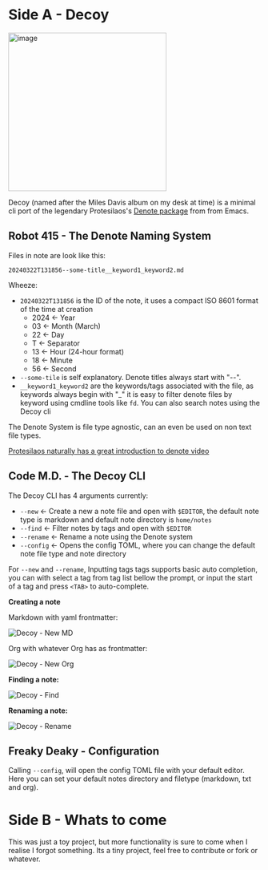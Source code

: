 # Side A - Decoy

<img width="316" height="316" alt="image" src="https://github.com/user-attachments/assets/878b0f60-6c7f-4f7a-8788-8e79bd355fed" />

Decoy (named after the Miles Davis album on my desk at time) is a minimal cli port of the legendary Protesilaos's [Denote package](https://protesilaos.com/emacs/denote) from from Emacs.

## Robot 415 - The Denote Naming System

Files in note are look like this:
```denote
20240322T131856--some-title__keyword1_keyword2.md
```

Wheeze:
- `20240322T131856` is the ID of the note, it uses a compact ISO 8601 format of the time at creation
    - 2024 <- Year
    - 03   <- Month (March)
    - 22   <- Day
    - T    <- Separator
    - 13   <- Hour (24-hour format)
    - 18   <- Minute
    - 56   <- Second
- `--some-tile` is self explanatory. Denote titles always start with "--".
- `__keyword1_keyword2` are the keywords/tags associated with the file, as keywords always begin with "_" it is easy to filter denote files by keyword using cmdline tools like `fd`. You can also search notes using the Decoy cli

The Denote System is file type agnostic, can an even be used on non text file types.

[Protesilaos naturally has a great introduction to denote video](https://youtu.be/mLzFJcLpDFI?si=2SBVVglRCdJYVuCP)

## Code M.D. - The Decoy CLI

The Decoy CLI has 4 arguments currently:
- `--new`    <- Create a new a note file and open with `$EDITOR`, the default note type is markdown and default note directory is `home/notes`
- `--find`   <- Filter notes by tags and open with `$EDITOR`
- `--rename` <- Rename a note using the Denote system
- `--config` <- Opens the config TOML, where you can change the default note file type and note directory

For `--new` and `--rename`, Inputting tags tags supports basic auto completion, you can with select a tag from tag list bellow the prompt, or input the start of a tag and press `<TAB>` to auto-complete.

**Creating a note**

Markdown with yaml frontmatter: 

![Decoy - New MD](https://github.com/user-attachments/assets/c1b14517-cd1b-4e53-95e1-34f57efcf400)

Org with whatever Org has as frontmatter:

![Decoy - New Org](https://github.com/user-attachments/assets/6ae1efbe-d980-48e4-831f-537a0a0bb224)

**Finding a note:**

![Decoy - Find](https://github.com/user-attachments/assets/1252266c-11fc-46f9-89f4-bd94d2c3a3d1)

**Renaming a note:**

![Decoy - Rename](https://github.com/user-attachments/assets/d9923a13-0deb-46df-a0b5-de66be2e99e5)

## Freaky Deaky - Configuration

Calling `--config`, will open the config TOML file with your default editor. Here you can set your default notes directory and filetype (markdown, txt and org).

# Side B - Whats to come

This was just a toy project, but more functionality is sure to come when I realise I forgot something. Its a tiny project, feel free to contribute or fork or whatever. 

